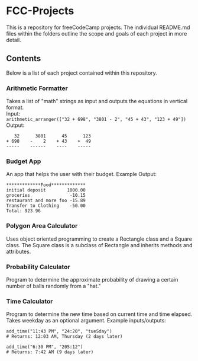 # FCC-Projects
This is a repository for freeCodeCamp projects. The individual README.md files within the folders outline the scope and goals of each project in more detail.

## Contents
Below is a list of each project contained within this repository.

### Arithmetic Formatter
Takes a list of "math" strings as input and outputs the equations in vertical format.\
Input:\
`arithmetic_arranger(["32 + 698", "3801 - 2", "45 + 43", "123 + 49"])`\
Output:
```
   32      3801      45      123
+ 698    -    2    + 43    +  49
-----    ------    ----    -----
```

### Budget App
An app that helps the user with their budget. Example Output:
```
*************Food*************
initial deposit        1000.00
groceries               -10.15
restaurant and more foo -15.89
Transfer to Clothing    -50.00
Total: 923.96
```

### Polygon Area Calculator
Uses object oriented programming to create a Rectangle class and a Square class. The Square class is a subclass of Rectangle and inherits methods and attributes.

### Probability Calculator
Program to determine the approximate probability of drawing a certain number of balls randomly from a "hat."

### Time Calculator
Program to determine the new time based on current time and time elapsed. Takes weekday as an optional argument. Example inputs/outputs:
```
add_time("11:43 PM", "24:20", "tueSday")
# Returns: 12:03 AM, Thursday (2 days later)

add_time("6:30 PM", "205:12")
# Returns: 7:42 AM (9 days later)
```
